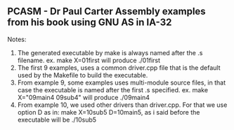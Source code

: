 ## PCASM - Dr Paul Carter Assembly examples from his book using GNU AS in IA-32

Notes:
1. The generated executable by make is always named after the .s filename. ex.  make X=01first will produce ./01first
2. The first 9 examples, uses a common driver.cpp file that is the default used by the Makefile to build the executable.
3. From example 9, some examples uses multi-module source files, in that case the executable is named after the first .s
   specified. ex.  make X="09main4 09sub4" will produce ./09main4 
4. From example 10, we used other drivers than driver.cpp. For that we use option D as in:
   make X=10sub5 D=10main5, as i said before the executable will be ./10sub5
